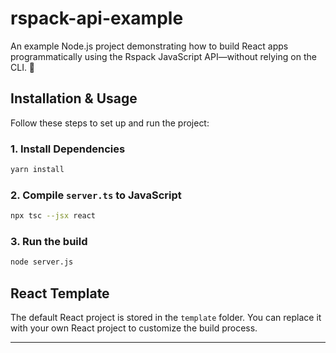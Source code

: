 # rspack-api-example

An example Node.js project demonstrating how to build React apps programmatically using the Rspack JavaScript API—without relying on the CLI. 🚀

## Installation & Usage

Follow these steps to set up and run the project:

### 1. Install Dependencies
```sh
yarn install
```

### 2. Compile `server.ts` to JavaScript
```sh
npx tsc --jsx react
```

### 3. Run the build
```sh
node server.js
```

## React Template
The default React project is stored in the `template` folder. You can replace it with your own React project to customize the build process.

---
